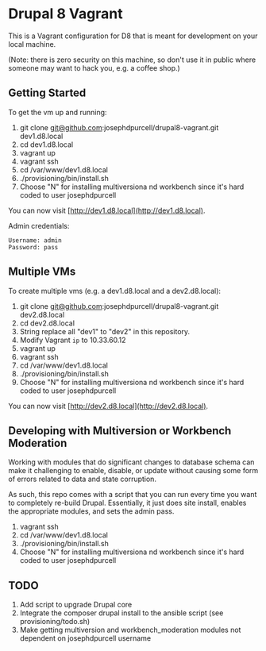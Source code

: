 # Drupal 8 Vagrant

This is a Vagrant configuration for D8 that is meant for development on your local machine.

(Note: there is zero security on this machine, so don't use it in public where someone may want to hack you, e.g. a coffee shop.)

## Getting Started

To get the vm up and running:

1. git clone git@github.com:josephdpurcell/drupal8-vagrant.git dev1.d8.local
1. cd dev1.d8.local
1. vagrant up
1. vagrant ssh
1. cd /var/www/dev1.d8.local
1. ./provisioning/bin/install.sh
1. Choose "N" for installing multiversiona nd workbench since it's hard coded to user josephdpurcell

You can now visit [http://dev1.d8.local](http://dev1.d8.local).

Admin credentials:

```
Username: admin
Password: pass
```

## Multiple VMs

To create multiple vms (e.g. a dev1.d8.local and a dev2.d8.local):

1. git clone git@github.com:josephdpurcell/drupal8-vagrant.git dev2.d8.local
1. cd dev2.d8.local
1. String replace all "dev1" to "dev2" in this repository.
1. Modify Vagrant `ip` to 10.33.60.12
1. vagrant up
1. vagrant ssh
1. cd /var/www/dev1.d8.local
1. ./provisioning/bin/install.sh
1. Choose "N" for installing multiversiona nd workbench since it's hard coded to user josephdpurcell

You can now visit [http://dev2.d8.local](http://dev2.d8.local).

## Developing with Multiversion or Workbench Moderation

Working with modules that do significant changes to database schema can make it challenging to enable, disable, or update without causing some form of errors related to data and state corruption.

As such, this repo comes with a script that you can run every time you want to completely re-build Drupal. Essentially, it just does site install, enables the appropriate modules, and sets the admin pass.

1. vagrant ssh
1. cd /var/www/dev1.d8.local
1. ./provisioning/bin/install.sh
1. Choose "N" for installing multiversiona nd workbench since it's hard coded to user josephdpurcell

## TODO

1. Add script to upgrade Drupal core
1. Integrate the composer drupal install to the ansible script (see provisioning/todo.sh)
1. Make getting multiversion and workbench_moderation modules not dependent on josephdpurcell username
